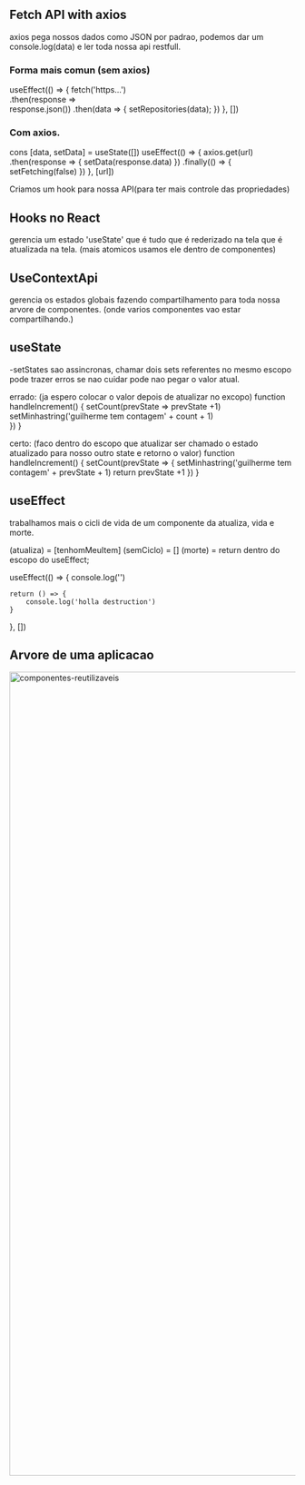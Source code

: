 ## Fetch API with axios 

axios pega nossos dados como JSON por padrao, podemos dar um console.log(data) e ler toda nossa api restfull.

### Forma mais comun (sem axios)

useEffect(() => {
   fetch('https...')     
    .then(response =>   
        response.json())
    .then(data => {
       setRepositories(data);
    })
}, [])

### Com axios.

cons [data, setData] = useState([])
useEffect(() => {
    axios.get(url)
    .then(response => {
        setData(response.data)
        })
    .finally(() => {
        setFetching(false)
    })
}, [url])

<p> Criamos um hook para nossa API(para ter mais controle das propriedades) </p>


## Hooks no React


gerencia um estado 'useState' que é tudo que é rederizado na tela que é atualizada na tela. (mais atomicos usamos ele dentro de componentes)


## UseContextApi

gerencia os estados globais fazendo compartilhamento para toda nossa arvore de componentes. (onde varios componentes vao estar compartilhando.)


## useState

-setStates sao assincronas, chamar dois sets referentes no mesmo escopo pode trazer erros se nao cuidar pode nao pegar o valor atual.

errado: (ja espero colocar o valor depois de atualizar no excopo)
function handleIncrement() {
    setCount(prevState => prevState +1)
    setMinhastring('guilherme tem contagem' + count + 1)  
    })
}

certo: (faco dentro do escopo que atualizar ser chamado o estado atualizado para nosso outro state e retorno o valor)
function handleIncrement() {
    setCount(prevState => {
      setMinhastring('guilherme tem contagem' + prevState + 1)
      return prevState +1
    })
}


## useEffect 

trabalhamos mais o cicli de vida de um componente da atualiza, vida e morte. 

(atualiza) = [tenhomMeuItem]
(semCiclo) = []
(morte)    = return dentro do escopo do useEffect;

useEffect(() => {
    console.log('')

    return () => {
        console.log('holla destruction')
    }
}, [])


## Arvore de uma aplicacao


<img width="1416" alt="componentes-reutilizaveis" src="https://github.com/Guilhermefonseca2021/data-fetching/assets/92196697/3a7bdf1c-a039-44e3-9d80-b52637c9ab5a">

